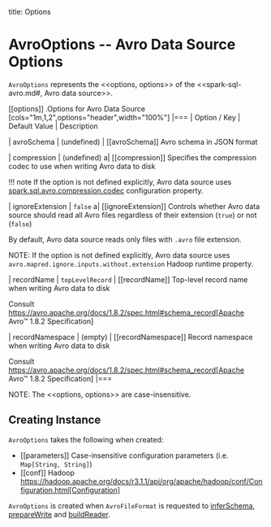 title: Options

# AvroOptions -- Avro Data Source Options

`AvroOptions` represents the <<options, options>> of the <<spark-sql-avro.md#, Avro data source>>.

[[options]]
.Options for Avro Data Source
[cols="1m,1,2",options="header",width="100%"]
|===
| Option / Key
| Default Value
| Description

| avroSchema
| (undefined)
| [[avroSchema]] Avro schema in JSON format

| compression
| (undefined)
a| [[compression]] Specifies the compression codec to use when writing Avro data to disk

!!! note
    If the option is not defined explicitly, Avro data source uses [spark.sql.avro.compression.codec](configuration-properties.md#spark.sql.avro.compression.codec) configuration property.

| ignoreExtension
| `false`
a| [[ignoreExtension]] Controls whether Avro data source should read all Avro files regardless of their extension (`true`) or not (`false`)

By default, Avro data source reads only files with `.avro` file extension.

NOTE: If the option is not defined explicitly, Avro data source uses `avro.mapred.ignore.inputs.without.extension` Hadoop runtime property.

| recordName
| `topLevelRecord`
| [[recordName]] Top-level record name when writing Avro data to disk

Consult https://avro.apache.org/docs/1.8.2/spec.html#schema_record[Apache Avro™ 1.8.2 Specification]

| recordNamespace
| (empty)
| [[recordNamespace]] Record namespace when writing Avro data to disk

Consult https://avro.apache.org/docs/1.8.2/spec.html#schema_record[Apache Avro™ 1.8.2 Specification]
|===

NOTE: The <<options, options>> are case-insensitive.

## Creating Instance

`AvroOptions` takes the following when created:

* [[parameters]] Case-insensitive configuration parameters (i.e. `Map[String, String]`)
* [[conf]] Hadoop https://hadoop.apache.org/docs/r3.1.1/api/org/apache/hadoop/conf/Configuration.html[Configuration]

`AvroOptions` is created when `AvroFileFormat` is requested to [inferSchema](AvroFileFormat.md#inferSchema), [prepareWrite](AvroFileFormat.md#prepareWrite) and [buildReader](AvroFileFormat.md#buildReader).
